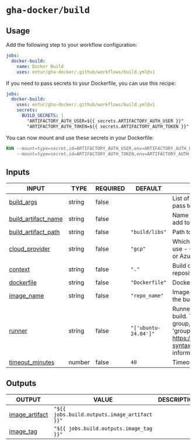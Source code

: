 # `gha-docker/build`

## Usage

Add the following step to your workflow configuration:

```yml
jobs:
  docker-build:
    name: Docker Build
    uses: entur/gha-docker/.github/workflows/build.yml@v1
```

If you need to pass secrets to your Dockerfile, you can use this recipe:

```yml
jobs:
  docker-build:
    uses: entur/gha-docker/.github/workflows/build.yml@v1
    secrets:
      BUILD_SECRETS: |
        "ARTIFACTORY_AUTH_USER=${{ secrets.ARTIFACTORY_AUTH_USER }}"
        "ARTIFACTORY_AUTH_TOKEN=${{ secrets.ARTIFACTORY_AUTH_TOKEN }}"
```

You can now mount and use these secrets in your Dockerfile:

```Dockerfile
RUN --mount=type=secret,id=ARTIFACTORY_AUTH_USER,env=ARTIFACTORY_AUTH_USER  \
    --mount=type=secret,id=ARTIFACTORY_AUTH_TOKEN,env=ARTIFACTORY_AUTH_TOKEN  ./gradlew build
```

## Inputs

<!-- AUTO-DOC-INPUT:START - Do not remove or modify this section -->

|                                           INPUT                                           |  TYPE  | REQUIRED |       DEFAULT        |                                                                                                                DESCRIPTION                                                                                                                 |
|-------------------------------------------------------------------------------------------|--------|----------|----------------------|--------------------------------------------------------------------------------------------------------------------------------------------------------------------------------------------------------------------------------------------|
|              <a name="input_build_args"></a>[build_args](#input_build_args)               | string |  false   |                      |                                                                                              List of build args to <br>pass to docker build                                                                                                |
| <a name="input_build_artifact_name"></a>[build_artifact_name](#input_build_artifact_name) | string |  false   |                      |                                                                                                Name of GitHub artifact to <br>add to build                                                                                                 |
| <a name="input_build_artifact_path"></a>[build_artifact_path](#input_build_artifact_path) | string |  false   |    `"build/libs"`    |                                                                                                            Path to the artifact                                                                                                            |
|        <a name="input_cloud_provider"></a>[cloud_provider](#input_cloud_provider)         | string |  false   |       `"gcp"`        |                                                                             Which cloud service provider to <br>use - Google Cloud: 'gcp' <br>or Azure: 'az'                                                                               |
|                   <a name="input_context"></a>[context](#input_context)                   | string |  false   |        `"."`         |                                                                                               Build context, default root of <br>repository                                                                                                |
|              <a name="input_dockerfile"></a>[dockerfile](#input_dockerfile)               | string |  false   |    `"Dockerfile"`    |                                                                                                        Dockerfile to use for build                                                                                                         |
|              <a name="input_image_name"></a>[image_name](#input_image_name)               | string |  false   |    `"repo_name"`     |                                                                                                    Image name to use for <br>the build                                                                                                     |
|                    <a name="input_runner"></a>[runner](#input_runner)                     | string |  false   | `"['ubuntu-24.04']"` | Runner to use for the <br>build. To use a runner <br>group, use the format "{'group': <br>'group_name'}". See https://docs.github.com/en/actions/reference/workflow-syntax-for-github-actions#jobsjob_idruns-on for more <br>information.  |
|       <a name="input_timeout_minutes"></a>[timeout_minutes](#input_timeout_minutes)       | number |  false   |         `40`         |                                                                                                             Timeout in minutes                                                                                                             |

<!-- AUTO-DOC-INPUT:END -->

## Outputs

<!-- AUTO-DOC-OUTPUT:START - Do not remove or modify this section -->

|                                    OUTPUT                                    |                    VALUE                     | DESCRIPTION |
|------------------------------------------------------------------------------|----------------------------------------------|-------------|
| <a name="output_image_artifact"></a>[image_artifact](#output_image_artifact) | `"${{ jobs.build.outputs.image_artifact }}"` |             |
|        <a name="output_image_tag"></a>[image_tag](#output_image_tag)         |   `"${{ jobs.build.outputs.image_tag }}"`    |             |

<!-- AUTO-DOC-OUTPUT:END -->

